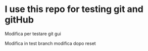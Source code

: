 # I use this repo for testing git and gitHub

Modifica per testare git gui

Modifica in test branch
modifica dopo reset